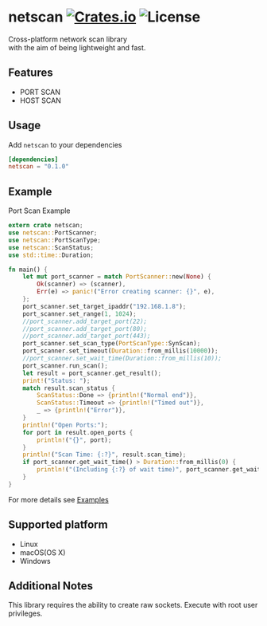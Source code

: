 [crates-badge]: https://img.shields.io/crates/v/netscan.svg
[crates-url]: https://crates.io/crates/netscan
[license-badge]: https://img.shields.io/crates/l/netscan.svg
[examples-url]: https://github.com/shellrow/netscan/tree/main/examples

# netscan [![Crates.io][crates-badge]][crates-url] ![License][license-badge]
Cross-platform network scan library  
with the aim of being lightweight and fast. 

## Features
- PORT SCAN
- HOST SCAN

## Usage
Add `netscan` to your dependencies  
```toml:Cargo.toml
[dependencies]
netscan = "0.1.0"
```

## Example
Port Scan Example
```rust
extern crate netscan;
use netscan::PortScanner;
use netscan::PortScanType;
use netscan::ScanStatus;
use std::time::Duration;

fn main() {
    let mut port_scanner = match PortScanner::new(None) {
        Ok(scanner) => (scanner),
        Err(e) => panic!("Error creating scanner: {}", e),
    };
    port_scanner.set_target_ipaddr("192.168.1.8");
    port_scanner.set_range(1, 1024);
    //port_scanner.add_target_port(22);
    //port_scanner.add_target_port(80);
    //port_scanner.add_target_port(443);
    port_scanner.set_scan_type(PortScanType::SynScan);
    port_scanner.set_timeout(Duration::from_millis(10000));
    //port_scanner.set_wait_time(Duration::from_millis(10));
    port_scanner.run_scan();
    let result = port_scanner.get_result();
    print!("Status: ");
    match result.scan_status {
        ScanStatus::Done => {println!("Normal end")},
        ScanStatus::Timeout => {println!("Timed out")},
        _ => {println!("Error")},
    }
    println!("Open Ports:");
    for port in result.open_ports {
        println!("{}", port);
    }
    println!("Scan Time: {:?}", result.scan_time);
    if port_scanner.get_wait_time() > Duration::from_millis(0) {
        println!("(Including {:?} of wait time)", port_scanner.get_wait_time());
    }
}
```

For more details see [Examples][examples-url]

## Supported platform
- Linux
- macOS(OS X)
- Windows

## Additional Notes
This library requires the ability to create raw sockets.  Execute with root user privileges.  
